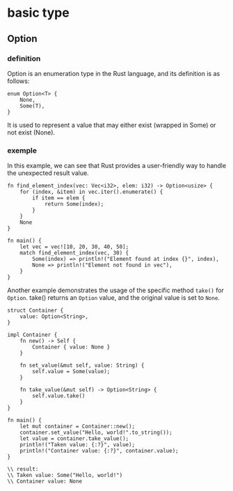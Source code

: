 # basic type

## Option


### definition
Option is an enumeration type in the Rust language, and its definition is as follows:

```
enum Option<T> {
    None,
    Some(T),
}
```

It is used to represent a value that may either exist (wrapped in Some) or not exist (None).

### exemple

In this example, we can see that Rust provides a user-friendly way to handle the unexpected result value.

```
fn find_element_index(vec: Vec<i32>, elem: i32) -> Option<usize> {
    for (index, &item) in vec.iter().enumerate() {
        if item == elem {
            return Some(index);
        }
    }
    None
}

fn main() {
    let vec = vec![10, 20, 30, 40, 50];
    match find_element_index(vec, 30) {
        Some(index) => println!("Element found at index {}", index),
        None => println!("Element not found in vec"),
    }
}

```

Another example demonstrates the usage of the specific method `take()` for `Option`. take() returns an `Option` value, and the original value is set to `None`.
```
struct Container {
    value: Option<String>,
}

impl Container {
    fn new() -> Self {
        Container { value: None }
    }
    
    fn set_value(&mut self, value: String) {
        self.value = Some(value);
    }
    
    fn take_value(&mut self) -> Option<String> {
        self.value.take()
    }
}

fn main() {
    let mut container = Container::new();
    container.set_value("Hello, world!".to_string());
    let value = container.take_value();
    println!("Taken value: {:?}", value);
    println!("Container value: {:?}", container.value);
}

\\ result:
\\ Taken value: Some("Hello, world!")
\\ Container value: None
```